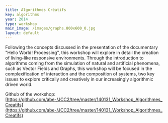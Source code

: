 ```yaml
---
title: Algorithmes Créatifs
key: algorithms
year: 2014
type: workshop
main_image: /images/graphs.800x600_0.jpg
layout: default
---
```

Following the concepts discussed in the presentation of the documentary "Hello World! Processing", this workshop will explore in detail the creation of living-like responsive environments. Through the introduction to algorithms coming from the simulation of natural and artificial phenomena, such as Vector Fields and Graphs, this workshop will be focused in the complexification of interaction and the composition of systems, two key issues to explore critically and creatively in our increasingly algorithmic driven world.

Github of the workshop: [https://github.com/abe-/JCC2/tree/master/140131_Workshop_Algorithmes_Creatifs](https://github.com/abe-/JCC2/tree/master/140131_Workshop_Algorithmes_Creatifs)